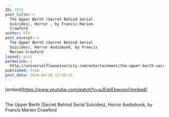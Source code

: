 ```yaml
---
ID: 7571
post_title: >
  The Upper Berth (Secret Behind Serial
  Suicides), Horror , by Francis Marion
  Crawford
author: UfU
post_excerpt: >
  The Upper Berth (Secret Behind Serial
  Suicides), Horror Audiobook, by Francis
  Marion Crawford
layout: post
permalink: >
  http://universalflowuniversity.com/entertainment/the-upper-berth-secret-behind-serial-suicides-horror-by-francis-marion-crawford/
published: true
post_date: 2014-04-18 12:30:41
---
```

[embed]https://www.youtube.com/watch?v=aJEdeEbwuno[/embed]</br></br>
<p>The Upper Berth (Secret Behind Serial Suicides), Horror Audiobook, by Francis Marion Crawford</p>